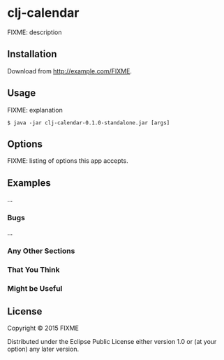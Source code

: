 # clj-calendar

FIXME: description

## Installation

Download from http://example.com/FIXME.

## Usage

FIXME: explanation

    $ java -jar clj-calendar-0.1.0-standalone.jar [args]

## Options

FIXME: listing of options this app accepts.

## Examples

...

### Bugs

...

### Any Other Sections
### That You Think
### Might be Useful

## License

Copyright © 2015 FIXME

Distributed under the Eclipse Public License either version 1.0 or (at
your option) any later version.
